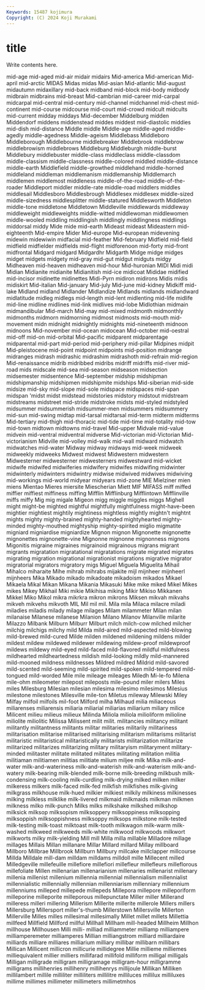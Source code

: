 ```yaml
---
Keywords: 15487 kojimura
Copyright: (C) 2024 Koji Murakami
---
```


# title

Write contents here.



 mid-age mid-aged mid-air midair midairs Mid-america Mid-american Mid-april mid-arctic
MIDAS Midas midas Mid-asian Mid-atlantic Mid-august midautumn midaxillary mid-back midband
mid-block mid-body midbody midbrain midbrains mid-breast Mid-cambrian mid-career mid-carpal midcarpal
mid-central mid-century mid-channel midchannel mid-chest mid-continent mid-course midcourse mid-court mid-crowd
midcult midcults mid-current midday middays Mid-december Middelburg midden Middendorf middens
middenstead middes middest mid-diastolic middies mid-dish mid-distance Middle middle Middle-age
middle-aged middle-agedly middle-agedness Middle-ageism Middlebass Middleboro Middleborough Middlebourne middlebreaker Middlebrook
middlebrow middlebrowism middlebrows Middleburg Middleburgh middle-burst Middlebury middlebuster middle-class middleclass
middle-classdom middle-classism middle-classness middle-colored middled middle-distance middle-earth Middlefield middle-growthed middlehand
middle-horned middleland middleman middlemanism middlemanship Middlemarch middlemen middlemost middleness middle-of-the-road
middle-of-the-roader Middleport middler middle-rate middle-road middlers middles middlesail Middlesboro Middlesbrough
Middlesex middlesex middle-sized middle-sizedness middlesplitter middle-statured Middlesworth Middleton middle-tone middletone
Middletown Middleville middlewards middleway middleweight middleweights middle-witted middlewoman middlewomen middle-wooled
middling middlingish middlingly middlingness middlings middorsal middy Mide mide mid-earth
Mideast mideast Mideastern mid-eighteenth Mid-empire Mider Mid-europe Mid-european midevening midewin
midewiwin midfacial mid-feather Mid-february Midfield mid-field midfield midfielder midfields mid-flight
midforenoon mid-forty mid-front midfrontal Midgard midgard Midgardhr Midgarth Midge midge
midges midget midgets midgety mid-gray mid-gut midgut midguts midgy Midheaven
mid-heaven midheaven mid-hour Mid-huronian MIDI Midi midi Midian Midianite midianite
Midianitish mid-ice midicoat Mididae midified mid-incisor midinette midinettes Midi-Pyrn midiron
midirons Midis midis midiskirt Mid-italian Mid-january Mid-july Mid-june mid-kidney Midkiff
mid-lake Midland midland Midlander Midlandize Midlands midlands midlandward midlatitude midleg
midlegs mid-length mid-lent midlenting mid-life midlife mid-line midline midlines mid-link
midlives mid-lobe Midlothian midmain midmandibular Mid-march Mid-may mid-mixed midmonth midmonthly
midmonths midmorn midmorning midmost midmosts mid-mouth mid-movement midn midnight midnightly
midnights mid-nineteenth midnoon midnoons Mid-november mid-ocean midocean Mid-october mid-oestral mid-off
mid-on mid-orbital Mid-pacific midparent midparentage midparental mid-part mid-period mid-periphery mid-pillar
Midpines midpit Mid-pleistocene mid-point midpoint midpoints mid-position midrange midranges midrash
midrashic midrashim midrashoth mid-refrain mid-region Mid-renaissance midrib midribbed midribs midriff
midriffs mid-river mid-road mids midscale mid-sea mid-season midseason midsection midsemester
midsentence Mid-september midship midshipman midshipmanship midshipmen midshipmite midships Mid-siberian mid-side
midsize mid-sky mid-slope mid-sole midspace midspaces mid-span midspan 'midst midst
midstead midstories midstory midstout midstream midstreams midstreet mid-stride midstroke midsts
mid-styled midstyled midsummer midsummerish midsummer-men midsummers midsummery mid-sun mid-swing midtap
mid-tarsal midtarsal mid-term midterm midterms Mid-tertiary mid-thigh mid-thoracic mid-tide mid-time
mid-totality mid-tow mid-town midtown midtowns mid-travel Mid-upper Midvale mid-value midvein
mid-ventral midventral midverse Mid-victorian mid-Victorian Mid-victorianism Midville mid-volley mid-walk mid-wall
midward midwatch midwatches mid-water Midway midway midways mid-week midweek midweekly
midweeks Midwest midwest Midwestern midwestern Midwesterner midwesterner midwesterners midwestward mid-wicket
midwife midwifed midwiferies midwifery midwifes midwifing midwinter midwinterly midwinters midwintry
midwise midwived midwives midwiving mid-workings mid-world midyear midyears mid-zone MIE
Mielziner mien miens Mientao Mieres miersite Miescherian Miett MIF MIFASS
miff miffed miffier miffiest miffiness miffing Mifflin Mifflinburg Mifflintown Mifflinville
miffs miffy Mig mig migale Migeon migg miggle miggles miggs
Mighell might might-be mighted mightful mightfully mightfulness might-have-been mightier mightiest
mightily mightiness mightless mightly mightn't mightnt mights mighty mighty-brained mighty-handed
mightyhearted mighty-minded mighty-mouthed mightyship mighty-spirited miglio migmatite migniard migniardise migniardize
Mignon mignon Mignonette mignonette mignonettes mignonette-vine Mignonne mignonne mignonness mignons
Migonitis migraine migraines migrainoid migrainous migrans migrant migrants migratation migratational
migratations migrate migrated migrates migrating migration migrational migrationist migrations migrative
migrator migratorial migrators migratory migs Miguel Miguela Miguelita Mihail Mihalco
miharaite Mihe mihrab mihrabs mijakite mijl mijnheer mijnheerl mijnheers Mika
Mikado mikado mikadoate mikadoism mikados Mikael Mikaela Mikal Mikan Mikana
Mikania Mikasuki Mike mike miked Mikel Mikes mikes Mikey Mikhail
Miki mikie Mikihisa miking Mikir Mikiso Mikkanen Mikkel Miko Mikol
mikra mikrkra mikron mikrons Miksen mikvah mikvahs mikveh mikvehs mikvoth
MIL Mil mil mil. Mila mila Milaca milacre miladi miladies
miladis milady milage milages Milam milammeter Milan milan milanaise Milanese
milanese Milanion Milano Milanov Milanville milarite Milazzo Milbank Milburn Milburr
Milburt milch milch-cow milched milcher milchig milchigs milchy mild Milda
mild-aired mild-aspected mild-blowing mild-brewed mild-cured Milde milden mildened mildening mildens
milder mildest mildew mildewed mildewer mildewing mildew-proof mildewproof mildews mildewy
mild-eyed mild-faced mild-flavored mildful mildfulness mildhearted mildheartedness mildish mild-looking mildly
mild-mannered mild-mooned mildness mildnesses Mildred mildred Mildrid mild-savored mild-scented mild-seeming
mild-spirited mild-spoken mild-tempered mild-tongued mild-worded Mile mile mileage mileages Miledh
Mi-le-fo Milena mile-ohm mileometer milepost mileposts mile-pound miler milers Miles
miles Milesburg Milesian milesian milesima milesimo milesimos Milesius milestone milestones
Milesville mile-ton Miletus mileway Milewski Miley Milfay milfoil milfoils mil-foot
Milford milha Milhaud milia miliaceous miliarenses miliarensis miliaria miliarial miliarias
miliarium miliary milice Milicent milieu milieus milieux Milinda Miliola miliola
milioliform milioline miliolite miliolitic Milissa Milissent milit milit. militancies militancy
militant militantly militantness militants militar militaries militarily militariness militarisation militarise
militarised militarising militarism militarisms militarist militaristic militaristical militaristically militarists militarization
militarize militarized militarizes militarizing military militaryism militaryment military-minded militaster militate
militated militates militating militation militia militiaman militiamen militias militiate milium
miljee milk Milka milk-and-water milk-and-wateriness milk-and-waterish milk-and-waterism milk-and-watery milk-bearing milk-blended
milk-borne milk-breeding milkbush milk-condensing milk-cooling milk-curdling milk-drying milked milken milker
milkeress milkers milk-faced milk-fed milkfish milkfishes milk-giving milkgrass milkhouse milk-hued
milkier milkiest milkily milkiness milkinesses milking milkless milklike milk-livered milkmaid
milkmaids milkman milkmen milkness milko milk-punch Milks milks milkshake milkshed
milkshop milksick milksop milksopism milksoppery milksoppiness milksopping milksoppish milksoppishness milksoppy
milksops milkstone milk-tested milk-testing milk-toast milktoast milk-tooth milkwagon milk-warm milk-washed
milkweed milkweeds milk-white milkwood milkwoods milkwort milkworts milky milk-yielding Mill
mill Milla milla millable Milladore millage millages Millais Millan millanare
Millar Millard millard Millay millboard Millboro Millbrae Millbrook Millburn Millbury
millcake millclapper millcourse Millda Milldale mill-dam milldam milldams milldoll mille
Millecent milled Milledgeville millefeuille millefiore millefiori millefleur millefleurs milleflorous millefoliate
Millen millenarian millenarianism millenaries millenarist millenary millenia millenist millenium millennia
millennial millennialism millennialist millennialistic millennially millennian millenniarism millenniary millennium millenniums
milleped millepede millepeds Millepora millepore milleporiform milleporine milleporite milleporous millepunctate
Miller miller Millerand milleress milleri millering Millerism Millerite millerite millerole
Millers millers Millersburg Millersport miller's-thumb Millerstown Millersville Millerton Millerville Milles
milles millesimal millesimally Millet millet millets Millettia millfeed Millfield Millford
millful Millhall Millham mill-headed Millheim Millhon millhouse Millhousen Milli milli-
milliad milliammeter milliamp milliampere milliamperemeter milliamperes Millian milliangstrom milliard milliardaire
milliards milliare milliares milliarium milliary millibar millibarn millibars Millican Millicent
millicron millicurie millidegree Millie millieme milliemes milliequivalent millier milliers millifarad
millifold milliform milligal milligals Milligan milligrade milligram milligramage milligram-hour milligramme
milligrams millihenries millihenry millihenrys millijoule Millikan Milliken millilambert millile milliliter
milliliters millilitre milliluces millilux milliluxes millime millimes millimeter millimeters millimetmhos

